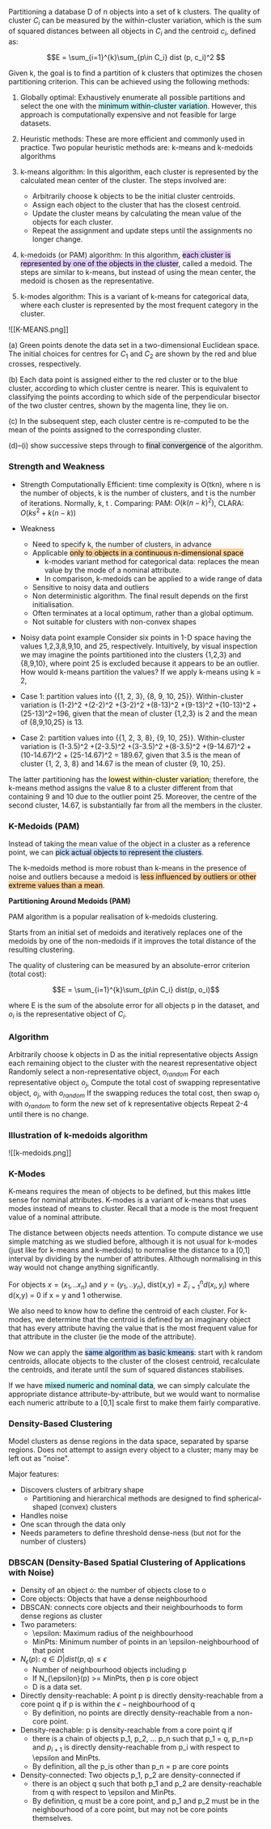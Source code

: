 
Partitioning a database D of n objects into a set of k clusters. The quality of cluster $C_i$ can be measured by the within-cluster variation, which is the sum of squared distances between all objects in $C_i$ and the centroid $c_i$, defined as: 

$$E = \sum_{i=1}^{k}\sum_{p\in C_i} dist (p, c_i)^2 $$

Given k, the goal is to find a partition of k clusters that optimizes the chosen partitioning criterion. This can be achieved using the following methods:

1.  Globally optimal: Exhaustively enumerate all possible partitions and select the one with the <mark style="background: #ABF7F7A6;">minimum within-cluster variation</mark>. However, this approach is computationally expensive and not feasible for large datasets.
    
2.  Heuristic methods: These are more efficient and commonly used in practice. Two popular heuristic methods are: k-means and k-medoids algorithms
    
3. k-means algorithm: In this algorithm, each cluster is represented by the calculated mean center of the cluster. The steps involved are:
    
    -   Arbitrarily choose k objects to be the initial cluster centroids.
    -   Assign each object to the cluster that has the closest centroid.
    -   Update the cluster means by calculating the mean value of the objects for each cluster.
    -   Repeat the assignment and update steps until the assignments no longer change.
    
4. k-medoids (or PAM) algorithm: In this algorithm, <mark style="background: #D2B3FFA6;">each cluster is represented by one of the objects in the cluster</mark>, called a medoid. The steps are similar to k-means, but instead of using the mean center, the medoid is chosen as the representative.
    
5. k-modes algorithm: This is a variant of k-means for categorical data, where each cluster is represented by the most frequent category in the cluster.

![[K-MEANS.png]]

(a) Green points denote the data set in a two-dimensional Euclidean space. The initial choices for centres for $C_1$ and $C_2$ are shown by the red and blue crosses, respectively.

(b) Each data point is assigned either to the red cluster or to the blue cluster, according to which cluster centre is nearer. This is equivalent to classifying the points according to which side of the perpendicular bisector of the two cluster centres, shown by the magenta line, they lie on.

(c) In the subsequent step, each cluster centre is re-computed to be the mean of the points assigned to the corresponding cluster.

(d)–(i) show successive steps through to <mark style="background: #CACFD9A6;">final convergence</mark> of the algorithm.


### Strength and Weakness

- Strength
Computationally Efficient: time complexity is O(tkn), where n is the number of objects, k is the number of clusters, and t is the number of iterations. Normally, k, t .
Comparing: PAM: $O(k(n-k)^2 )$, CLARA: $O(ks^2 + k(n-k))$

- Weakness
	- Need to specify k, the number of clusters, in advance
	- Applicable <mark style="background: #FFB86CA6;">only to objects in a continuous n-dimensional space</mark>
		- k-modes variant method for categorical data: replaces the mean value by the  mode of a nominal attribute.
		- In comparison, k-medoids can be applied to a wide range of data
	- Sensitive to noisy data and outliers
	- Non deterministic algorithm. The final result depends on the first initialisation.
	- Often terminates at a local optimum, rather than a global optimum.
	- Not suitable for clusters with non-convex shapes

- Noisy data point example
Consider six points in 1-D space having the values 1,2,3,8,9,10, and 25, respectively. Intuitively, by visual inspection we may imagine the points partitioned into the clusters {1,2,3} and {8,9,10}, where point 25 is excluded because it appears to be an outlier. How would k-means partition the values? If we apply k-means using k = 2,

- Case 1: partition values into {{1, 2, 3}, {8, 9, 10, 25}}. Within-cluster variation is
(1-2)^2 +(2-2)^2 +(3-2)^2 +(8-13)^2 +(9-13)^2 +(10-13)^2 +(25-13)^2=196,
given that the mean of cluster {1,2,3} is 2 and the mean of {8,9,10,25} is 13.
- Case 2: partition  values into  {{1, 2, 3, 8}, {9, 10, 25}}. Within-cluster variation is
(1-3.5)^2 +(2-3.5)^2 +(3-3.5)^2 +(8-3.5)^2 +(9-14.67)^2 + (10-14.67)^2 + (25-14.67)^2 = 189.67,
given that 3.5 is the mean of cluster {1, 2, 3, 8} and 14.67 is the mean of cluster {9, 10, 25}.

The latter partitioning has the <mark style="background: #FFF3A3A6;">lowest within-cluster variation</mark>; therefore, the k-means method assigns the value 8 to a cluster different from that containing 9 and 10 due to the outlier point 25. Moreover, the centre of the second cluster, 14.67, is substantially far from all the members in the cluster. 

### K-Medoids (PAM)

Instead of taking the mean value of the object in a cluster as a reference point, we can <mark style="background: #ADCCFFA6;">pick actual objects to represent the clusters</mark>.

The k-medoids method is more robust than k-means in the presence of noise and outliers because a medoid is <mark style="background: #FFB86CA6;">less influenced by outliers or other extreme values than a mean</mark>.

**Partitioning Around Medoids (PAM)**

PAM algorithm is a popular realisation of k-medoids clustering.

Starts from an initial set of medoids and iteratively replaces one of the medoids by one of the non-medoids if it improves the total distance of the resulting clustering.

The quality of clustering can be measured by an absolute-error criterion (total cost):

$$E = \sum_{i=1}^{k}\sum_{p\in C_i} dist(p, o_i)$$

where E is the sum of the absolute error for all objects p in the dataset, and $o_i$ is the representative object of $C_i$.

### Algorithm

Arbitrarily choose k objects in D as the initial representative objects
Assign each remaining object to the cluster with the nearest representative object
Randomly select a non-representative object, $o_{random}$
For each representative object $o_j$,
Compute the total cost of swapping representative object, $o_j$, with $o_{random}$
If the swapping reduces the total cost, then swap $o_j$ with $o_{random}$ to form the new set of k representative objects
Repeat 2-4 until there is no change.

### Illustration of k-medoids algorithm

![[k-medoids.png]]


### K-Modes

K-means requires the mean of objects to be defined, but this makes little sense for nominal attributes. K-modes is a variant of  k-means that uses modes instead of means to cluster. Recall that a mode is the most frequent value of a nominal attribute.

The distance between objects needs attention.  To compute distance we use simple matching as we studied before, although it is not usual for k-modes (just like for  k-means and k-medoids) to normalise the distance to a [0,1] interval by dividing by the number of attributes.   Although  normalising in this way would not change anything significantly.

For objects $x = (x_1,..x_n)$ and  $y = (y_1,..y_n)$, dist(x,y) = $\Sigma_{i=1}^{n} d(x_i,y_i)$ where d(x,y) = 0  if x = y and 1 otherwise.

We also need to know how to define the centroid of each cluster. For k-modes, we determine that the centroid is defined by an imaginary object that has every attribute having the value that is the most frequent value for that attribute in the cluster (ie the mode of the attribute).

Now we can apply the <mark style="background: #ADCCFFA6;">same algorithm as basic kmeans</mark>: start with k random centroids, allocate objects to the cluster of the closest centroid, recalculate the centroids, and iterate until the sum of squared distances stabilises.

If we have <mark style="background: #ABF7F7A6;">mixed numeric and nominal data</mark>, we can simply calculate the appropriate distance attribute-by-attribute, but we would want to normalise each numeric attribute to a [0,1] scale first to make them fairly comparative.




### Density-Based Clustering

Model clusters as dense regions in the data space, separated by sparse regions. Does not attempt to assign every object to a cluster; many may be left out as "noise".

Major features:

- Discovers clusters of arbitrary shape
	- Partitioning and hierarchical methods are designed to find spherical-shaped (convex) clusters
- Handles noise
- One scan through the data only
- Needs parameters to define threshold dense-ness (but not for the number of clusters)


### DBSCAN (Density-Based Spatial Clustering of Applications with Noise)

- Density of an object o: the number of objects close to o
- Core objects: Objects that have a dense neighbourhood
- DBSCAN: connects core objects and their neighbourhoods to form dense regions as cluster
- Two parameters:
	- \epsilon: Maximum radius of the neighbourhood
	- MinPts: Minimum number of points in an \epsilon-neighbourhood of that point
- $N_{\epsilon}(p)$: ${q \in D | dist(p,q) \leq \epsilon}$
	- Number of neighbourhood objects including p
	- If N_{\epsilon}(p) >=  MinPts, then p is core object
	- D is a data set.
- Directly density-reachable: A point p is directly density-reachable from a core point q if p is within the $\epsilon-\text{neighbourhood}$ of q
	- By definition, no points are directly density-reachable from a non-core point.
- Density-reachable: p is density-reachable from a core point q if
	- there is a chain of objects p_1, p_2, ... p_n such that p_1 = q, p_n=p and $p_{i+1}$ is directly density-reachable from p_i with respect to \epsilon and MinPts.
	- By definition, all the p_is other than p_n = p are core points
- Density-connected: Two objects p_1, p_2 are density-connected if
	- there is an object q such that both p_1 and p_2 are density-reachable from q with respect to \epsilon and MinPts.
	- By definition, q must be a core point, and p_1 and p_2 must be in the neighbourhood of a core point, but may not be core points themselves.

